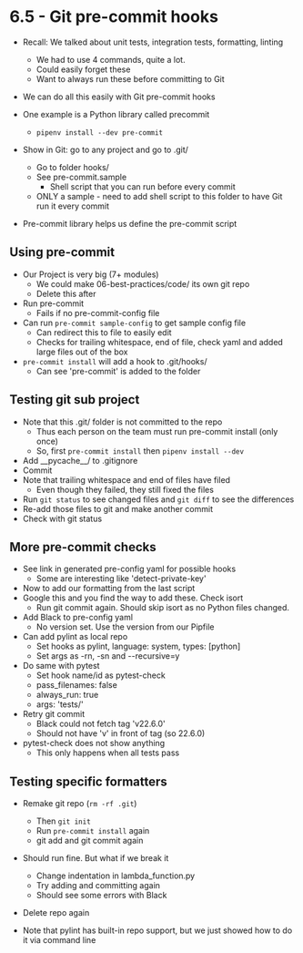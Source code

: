 # 6.5 - Git pre-commit hooks
- Recall: We talked about unit tests, integration tests, formatting, linting
	- We had to use 4 commands, quite a lot.
	- Could easily forget these
	- Want to always run these before committing to Git
- We can do all this easily with Git pre-commit hooks
- One example is a Python library called precommit
	- `pipenv install --dev pre-commit`

- Show in Git: go to any project and go to .git/
	- Go to folder hooks/
	- See pre-commit.sample
		- Shell script that you can run before every commit
	- ONLY a sample - need to add shell script to this folder to have Git run it every commit
- Pre-commit library helps us define the pre-commit script

## Using pre-commit
- Our Project is very big (7+ modules)
	- We could make 06-best-practices/code/ its own git repo 
	- Delete this after
- Run pre-commit
	- Fails if no pre-commit-config file
- Can run `pre-commit sample-config` to get sample config file
	- Can redirect this to file to easily edit
	- Checks for trailing whitespace, end of file, check yaml and added large files out of the box
- `pre-commit install` will add a hook to .git/hooks/
	- Can see 'pre-commit' is added to the folder

## Testing git sub project
- Note that this .git/ folder is not committed to the repo
	- Thus each person on the team must run pre-commit install (only once)
	- So, first `pre-commit install` then `pipenv install --dev`
- Add \_\_pycache\_\_/ to .gitignore
- Commit
- Note that trailing whitespace and end of files have filed
	- Even though they failed, they still fixed the files
- Run `git status` to see changed files and `git diff` to see the differences
- Re-add those files to git and make another commit
- Check with git status

## More pre-commit checks
- See link in generated pre-config yaml for possible hooks
	 - Some are interesting like 'detect-private-key'
- Now to add our formatting from the last script
- Google this and you find the way to add these. Check isort
	- Run git commit again. Should skip isort as no Python files changed.
- Add Black to pre-config yaml
	- No version set. Use the version from our Pipfile
- Can add pylint as local repo
	- Set hooks as pylint, language: system, types: [python]
	- Set args as -rn, -sn and --recursive=y
- Do same with pytest
	- Set hook name/id as pytest-check
	- pass_filenames: false
	- always_run: true
	- args: 'tests/'
- Retry git commit
	- Black could not fetch tag 'v22.6.0'
	- Should not have 'v' in front of tag (so 22.6.0) 
- pytest-check does not show anything
	- This only happens when all tests pass

## Testing specific formatters
- Remake git repo (`rm -rf .git`)
	- Then `git init`
	- Run `pre-commit install` again
	- git add and git commit again
- Should run fine. But what if we break it
	- Change indentation in lambda_function.py
	- Try adding and committing again
	- Should see some errors with Black
- Delete repo again

- Note that pylint has built-in repo support, but we just showed how to do it via command line
